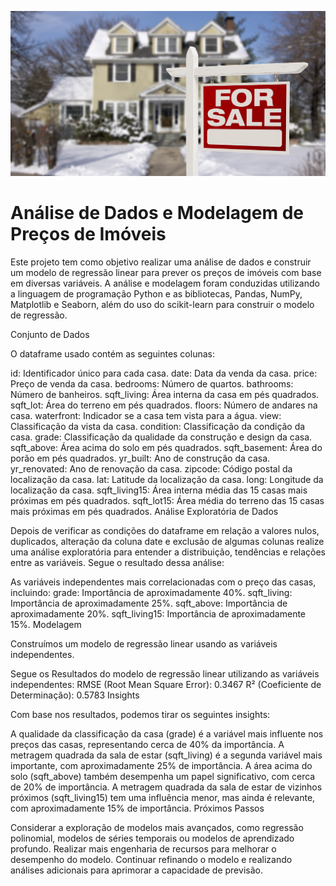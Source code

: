 ![alt text](image.jpeg)

# Análise de Dados e Modelagem de Preços de Imóveis

Este projeto tem como objetivo realizar uma análise de dados e construir um modelo de regressão linear para prever os preços de imóveis com base em diversas variáveis. A análise e modelagem foram conduzidas utilizando a linguagem de programação Python e as bibliotecas, Pandas, NumPy, Matplotlib e Seaborn, além do uso do scikit-learn para construir o modelo de regressão.

Conjunto de Dados

O dataframe usado contém as seguintes colunas:

id: Identificador único para cada casa.
date: Data da venda da casa.
price: Preço de venda da casa.
bedrooms: Número de quartos.
bathrooms: Número de banheiros.
sqft_living: Área interna da casa em pés quadrados.
sqft_lot: Área do terreno em pés quadrados.
floors: Número de andares na casa.
waterfront: Indicador se a casa tem vista para a água.
view: Classificação da vista da casa.
condition: Classificação da condição da casa.
grade: Classificação da qualidade da construção e design da casa.
sqft_above: Área acima do solo em pés quadrados.
sqft_basement: Área do porão em pés quadrados.
yr_built: Ano de construção da casa.
yr_renovated: Ano de renovação da casa.
zipcode: Código postal da localização da casa.
lat: Latitude da localização da casa.
long: Longitude da localização da casa.
sqft_living15: Área interna média das 15 casas mais próximas em pés quadrados.
sqft_lot15: Área média do terreno das 15 casas mais próximas em pés quadrados.
Análise Exploratória de Dados

Depois de verificar as condições do dataframe em relação a valores nulos, duplicados, alteração da coluna date e exclusão de algumas colunas realize uma análise exploratória para entender a distribuição, tendências e relações entre as variáveis. Segue o resultado dessa análise:

As variáveis independentes mais correlacionadas com o preço das casas, incluindo:
grade: Importância de aproximadamente 40%.
sqft_living: Importância de aproximadamente 25%.
sqft_above: Importância de aproximadamente 20%.
sqft_living15: Importância de aproximadamente 15%.
Modelagem

Construímos um modelo de regressão linear usando as variáveis independentes. 

Segue os Resultados do modelo de regressão linear utilizando as variáveis independentes:
RMSE (Root Mean Square Error): 0.3467
R² (Coeficiente de Determinação): 0.5783
Insights

Com base nos resultados, podemos tirar os seguintes insights:

A qualidade da classificação da casa (grade) é a variável mais influente nos preços das casas, representando cerca de 40% da importância.
A metragem quadrada da sala de estar (sqft_living) é a segunda variável mais importante, com aproximadamente 25% de importância.
A área acima do solo (sqft_above) também desempenha um papel significativo, com cerca de 20% de importância.
A metragem quadrada da sala de estar de vizinhos próximos (sqft_living15) tem uma influência menor, mas ainda é relevante, com aproximadamente 15% de importância.
Próximos Passos

Considerar a exploração de modelos mais avançados, como regressão polinomial, modelos de séries temporais ou modelos de aprendizado profundo.
Realizar mais engenharia de recursos para melhorar o desempenho do modelo.
Continuar refinando o modelo e realizando análises adicionais para aprimorar a capacidade de previsão.
